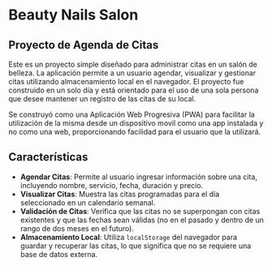 # Beauty Nails Salon

## Proyecto de Agenda de Citas

Este es un proyecto simple diseñado para administrar citas en un salón de belleza. La aplicación permite a un usuario agendar, visualizar y gestionar citas utilizando almacenamiento local en el navegador. El proyecto fue construido en un solo día y está orientado para el uso de una sola persona que desee mantener un registro de las citas de su local.

Se construyó como una Aplicación Web Progresiva (PWA) para facilitar la utilización de la misma desde un dispositivo movil como una app instalada y no como una web, proporcionando facilidad para el usuario que la utilizará.

## Características

-   **Agendar Citas**: Permite al usuario ingresar información sobre una cita, incluyendo nombre, servicio, fecha, duración y precio.
-   **Visualizar Citas**: Muestra las citas programadas para el día seleccionado en un calendario semanal.
-   **Validación de Citas**: Verifica que las citas no se superpongan con citas existentes y que las fechas sean válidas (no en el pasado y dentro de un rango de dos meses en el futuro).
-   **Almacenamiento Local**: Utiliza `localStorage` del navegador para guardar y recuperar las citas, lo que significa que no se requiere una base de datos externa.
